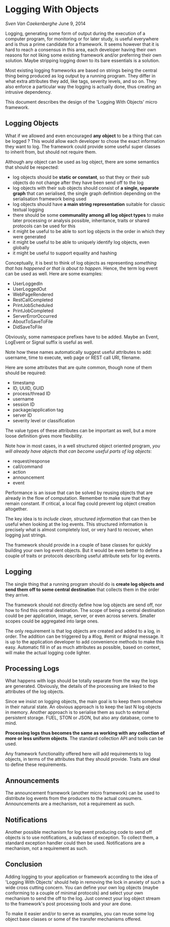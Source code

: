 # Logging With Objects

*Sven Van Caekenberghe* June 9, 2014

Logging, generating some form of output during the execution of a computer program, for monitoring or for later study, is useful everywhere and is thus a prime candidate for a framework. It seems however that it is hard to reach a consensus in this area, each developer having their own reasons for not liking some existing framework and/or preferring their own solution. Maybe stripping logging down to its bare essentials is a solution.

Most existing logging frameworks are based on strings being the central thing being produced as log output by a running program. They differ in what extra attributes they add, like tags, severity levels, and so on. They also enforce a particular way the logging is actually done, thus creating an intrusive dependency.

This document describes the design of the 'Logging With Objects' micro framework.

## Logging Objects

What if we allowed and even encouraged **any object** to be a thing that can be logged ? This would allow each developer to chose the exact information they want to log. The framework could provide some useful super classes to inherit from, but should not require them.

Although any object can be used as log object, there are some semantics that should be respected:

- log objects should be **static or constant**, so that they or their sub objects do not change after they have been send off to the log
- log objects with their sub objects should consist of **a single, separate graph** that can serialised, the single graph definition depending on the serialisation framework being used
- log objects should have **a main string representation** suitable for classic textual logging
- there should be some **communality among all log object types** to make later processing or analysis possible, inheritance, traits or shared protocols can be used for this
- it might be useful to be able to sort log objects in the order in which they were generated
- it might be useful to be able to uniquely identify log objects, even globally
- it might be useful to support equality and hashing

Conceptually, it is best to think of log objects as representing *something that has happened or that is about to happen*. Hence, the term log event can be used as well. Here are some examples:

- UserLoggedIn
- UserLoggedOut
- WebPageRendered
- RestCallCompleted
- PrintJobScheduled
- PrintJobCompleted
- ServerErrorOccurred 
- AboutToSaveToFile
- DidSaveToFile

Obviously, some namespace prefixes have to be added. Maybe an Event, LogEvent or Signal suffix is useful as well.

Note how these names automatically suggest useful attributes to add: username, time to execute, web page or REST call URI, filename.

Here are some attributes that are quite common, though none of them should be required:

- timestamp
- ID, UUID, GUID
- process/thread ID
- username
- session ID
- package/application tag
- server ID
- severity level or classification

The value types of these attributes can be important as well, but a more loose definition gives more flexibility.

Note how in most cases, in a well structured object oriented program, *you will already have objects that can become useful parts of log objects*:

- request/response
- call/command
- action
- announcement
- event

Performance is an issue that can be solved by reusing objects that are already in the flow of computation. Remember to make sure that they remain constant. If critical, a local flag could prevent log object creation altogether.

The key idea is to *include clean, structured information* that can then be useful when looking at the log events. This structured information is precisely what is almost completely lost, or very hard to recover, when logging just strings.

The framework should provide in a couple of base classes for quickly building your own log event objects. But it would be even better to define a couple of traits or protocols describing useful attribute sets for log events.

## Logging

The single thing that a running program should do is **create log objects and send them off to some central destination** that collects them in the order they arrive.

The framework should not directly define how log objects are send off, nor how to find this central destination. The scope of being a central destination could be per application, image, server, or even across servers. Smaller scopes could be aggregated into large ones.

The only requirement is that log objects are created and added to a log, in order. The addition can be triggered by a #log, #emit or #signal message. It is up to the application developer to add convenience methods to make this easy. Automatic fill in of as much attributes as possible, based on context, will make the actual logging code lighter.

## Processing Logs

What happens with logs should be totally separate from the way the logs are generated. Obviously, the details of the processing are linked to the attributes of the log objects.

Since we insist on logging objects, the main goal is to keep them somehow in their natural state. An obvious approach is to keep the last N log objects in memory. Another approach is to serialise them as such to external persistent storage. FUEL, STON or JSON, but also any database, come to mind.

**Processing logs thus becomes the same as working with any collection of more or less uniform objects**. The standard collection API and tools can be used.

Any framework functionality offered here will add requirements to log objects, in terms of the attributes that they should provide. Traits are ideal to define these requirements.

## Announcements

The announcement framework (another micro framework) can be used to distribute log events from the producers to the actual consumers. Announcements are a mechanism, not a requirement as such.

## Notifications

Another possible mechanism for log event producing code to send off objects is to use notifications, a subclass of exception. To  collect them, a standard exception handler could then be used. Notifications are a mechanism, not a requirement as such.

## Conclusion

Adding logging to your application or framework according to the idea of 'Logging With Objects' should help in removing the lock in anxiety of such a wide cross cutting concern. You can define your own log objects (maybe conforming to a couple of minimal protocols) and select your own mechanism to send the off to the log. Just connect your log object stream to the framework's post processing tools and your are done. 

To make it easier and/or to serve as examples, you can reuse some log object base classes or some of the transfer mechanisms offered.